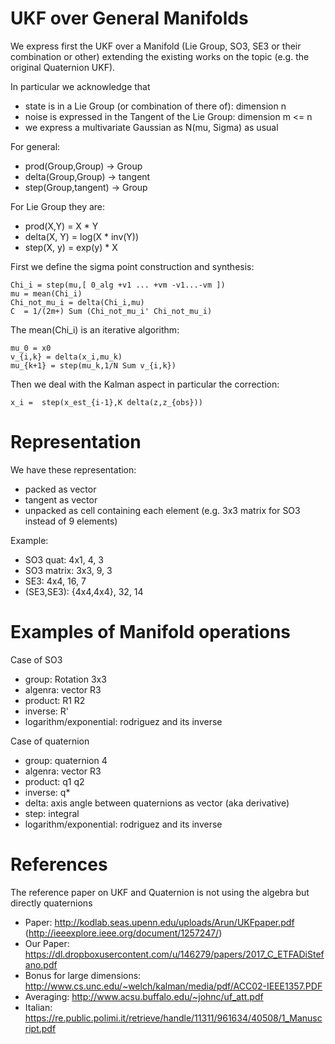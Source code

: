
# UKF over General Manifolds

We express first the UKF over a Manifold (Lie Group, SO3, SE3 or their combination or other) extending the existing works on the topic
(e.g. the original Quaternion UKF). 

In particular we acknowledge that

* state is in a Lie Group (or combination of there of): dimension n
* noise is expressed in the Tangent of the Lie Group: dimension m <= n
* we express a multivariate Gaussian as N(mu, Sigma) as usual

For general:
* prod(Group,Group) -> Group
* delta(Group,Group) -> tangent
* step(Group,tangent) -> Group

For Lie Group they are:
* prod(X,Y) = X * Y
* delta(X, Y) = log(X * inv(Y))
* step(X, y) = exp(y) * X

First we define the sigma point construction and synthesis:

    Chi_i = step(mu,[ 0_alg +v1 ... +vm -v1...-vm ])
    mu = mean(Chi_i)
    Chi_not_mu_i = delta(Chi_i,mu)
    C  = 1/(2m+) Sum (Chi_not_mu_i' Chi_not_mu_i)

The mean(Chi_i) is an iterative algorithm:

    mu_0 = x0
    v_{i,k} = delta(x_i,mu_k)
    mu_{k+1} = step(mu_k,1/N Sum v_{i,k})

Then we deal with the Kalman aspect in particular the correction:

    x_i =  step(x_est_{i-1},K delta(z,z_{obs}))

# Representation

We have these representation:
- packed as vector
- tangent as vector
- unpacked as cell containing each element (e.g. 3x3 matrix for SO3 instead of 9 elements)

Example:
- SO3 quat: 4x1, 4, 3
- SO3 matrix: 3x3, 9, 3
- SE3: 4x4, 16, 7
- (SE3,SE3): {4x4,4x4}, 32, 14


# Examples of Manifold operations

Case of SO3
- group: Rotation 3x3
- algenra: vector R3
- product: R1 R2
- inverse: R'
- logarithm/exponential: rodriguez and its inverse

Case of quaternion
- group: quaternion 4
- algenra: vector R3
- product: q1 q2
- inverse: q*
- delta: axis angle between quaternions as vector (aka derivative)
- step: integral
- logarithm/exponential: rodriguez and its inverse


# References

The reference paper on UKF and Quaternion is not using the algebra but directly quaternions

* Paper: http://kodlab.seas.upenn.edu/uploads/Arun/UKFpaper.pdf (http://ieeexplore.ieee.org/document/1257247/)
* Our Paper: https://dl.dropboxusercontent.com/u/146279/papers/2017_C_ETFADiStefano.pdf
* Bonus for large dimensions: http://www.cs.unc.edu/~welch/kalman/media/pdf/ACC02-IEEE1357.PDF
* Averaging: http://www.acsu.buffalo.edu/~johnc/uf_att.pdf
* Italian: https://re.public.polimi.it/retrieve/handle/11311/961634/40508/1_Manuscript.pdf

